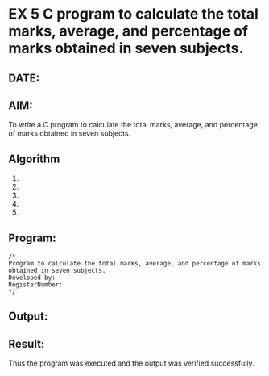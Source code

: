 # EX 5 C program to calculate the total marks, average, and percentage of marks obtained in seven subjects.
## DATE:
## AIM:
To write a C program to calculate the total marks, average, and percentage of marks obtained in seven subjects.

## Algorithm
1. 
2. 
3. 
4.  
5.   

## Program:
```
/*
Program to calculate the total marks, average, and percentage of marks obtained in seven subjects.
Developed by: 
RegisterNumber:  
*/
```

## Output:



## Result:
Thus the program was executed and the output was verified successfully.
